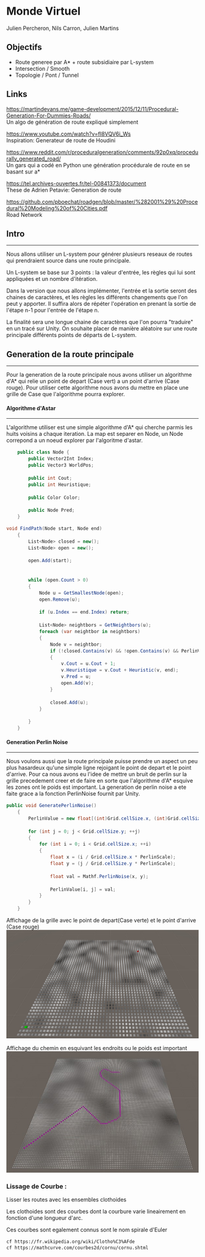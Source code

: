 # Monde Virtuel

Julien Percheron, Nils Carron, Julien Martins

## Objectifs

- Route generee par A* + route subsidiaire par L-system
- Intersection / Smooth
- Topologie / Pont / Tunnel
## Links
https://martindevans.me/game-development/2015/12/11/Procedural-Generation-For-Dummies-Roads/ \
Un algo de génération de route expliqué simplement

https://www.youtube.com/watch?v=fI8VQV6i_Ws \
Inspiration: Generateur de route de Houdini 

https://www.reddit.com/r/proceduralgeneration/comments/92p0xq/procedurally_generated_road/ \
Un gars qui a codé en Python une génération procédurale de route en se basant sur a*

https://tel.archives-ouvertes.fr/tel-00841373/document \
These de Adrien Petavie: Generation de route

https://github.com/pboechat/roadgen/blob/master/%282001%29%20Procedural%20Modeling%20of%20Cities.pdf \
Road Network 

## Intro
------------------------------------------------
Nous allons utiliser un L-system pour générer plusieurs reseaux de routes qui prendraient source dans une route principale.

Un L-system se base sur 3 points : la valeur d'entrée, les règles qui lui sont appliquées et un nombre d'itération.

Dans la version que nous allons implémenter, l'entrée et la sortie seront des chaines de caractères, et les règles les différents changements que l'on peut y apporter. Il suffira alors de répéter l'opération en prenant la sortie de l'étape n-1 pour l'entrée de l'étape n.

La finalité sera une longue chaine de caractères que l'on pourra "traduire" en un tracé sur Unity. On souhaite placer de manière aléatoire sur une route principale différents points de départs de L-system. 
## Generation de la route principale
------------------------------------------------

Pour la generation de la route principale nous avons utiliser un algorithme d'A* qui relie un point de depart (Case vert) a un point d'arrive (Case rouge). Pour utiliser cette algorithme nous avons du mettre en place une grille de Case que l'algorithme pourra explorer.
#### Algorithme d'Astar
------------------------------------------------
L'algorithme utiliser est une simple algorithme d'A* qui cherche parmis les huits voisins a chaque iteration.
La map est separer en Node, un Node correpond a un noeud explorer par l'algoritme d'astar.

```cs
    public class Node {
        public Vector2Int Index;
        public Vector3 WorldPos;

        public int Cout;
        public int Heuristique;
        
        public Color Color;

        public Node Pred;
    }
```
```cs
void FindPath(Node start, Node end)
    {
        List<Node> closed = new();
        List<Node> open = new();

        open.Add(start);
        
        
        while (open.Count > 0)
        {
            Node u = GetSmallestNode(open);
            open.Remove(u);

            if (u.Index == end.Index) return;

            List<Node> neightbors = GetNeightbors(u);
            foreach (var neightbor in neightbors)
            {
                Node v = neightbor;
                if (!closed.Contains(v) && !open.Contains(v) && PerlinValue[v.Index.x, v.Index.y] > PerlinThreshold)
                {
                    v.Cout = u.Cout + 1;
                    v.Heuristique = v.Cout + Heuristic(v, end);
                    v.Pred = u;
                    open.Add(v);
                }
                
                closed.Add(u);
            }

        }
    }
```

#### Generation Perlin Noise
------------------------------------------------
Nous voulons aussi que la route principale puisse prendre un aspect un peu plus hasardeux qu'une simple ligne rejoigant le point de depart et le point d'arrive.
Pour ca nous avons eu l'idee de mettre un bruit de perlin sur la grille precedement creer et de faire en sorte que l'algorithme d'A* esquive les zones ont le poids est important.
La generation de perlin noise a ete faite grace a la fonction PerlinNoise fournit par Unity.

```cs
public void GeneratePerlinNoise()
    {
        PerlinValue = new float[(int)Grid.cellSize.x, (int)Grid.cellSize.y];

        for (int j = 0; j < Grid.cellSize.y; ++j)
        {
            for (int i = 0; i < Grid.cellSize.x; ++i)
            {
                float x = (i / Grid.cellSize.x * PerlinScale);
                float y = (j / Grid.cellSize.y * PerlinScale);

                float val = Mathf.PerlinNoise(x, y);
                
                PerlinValue[i, j] = val;
            }
        }
    }
```

Affichage de la grille avec le point de depart(Case verte) et le point d'arrive (Case rouge)
![screen1](/screens/screen1.jpg)

Affichage du chemin en esquivant les endroits ou le poids est important
![screen2](/screens/screen3.jpg)

### Lissage de Courbe :

Lisser les routes avec les ensembles clothoides

Les clothoides sont des courbes dont la courbure varie lineairement en fonction d'une longueur d'arc.

Ces courbes sont egalement connus sont le nom spirale d'Euler

    cf https://fr.wikipedia.org/wiki/Clotho%C3%AFde
    cf https://mathcurve.com/courbes2d/cornu/cornu.shtml


